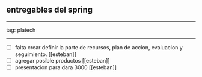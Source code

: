 ## entregables del spring

---

tag: platech

---

- [ ] falta crear  definir la parte de recursos, plan de accion, evaluacion y seguimiento. [[esteban]]
- [ ] agregar posible productos [[esteban]]
- [ ] presentacion para dara 3000 [[esteban]]
